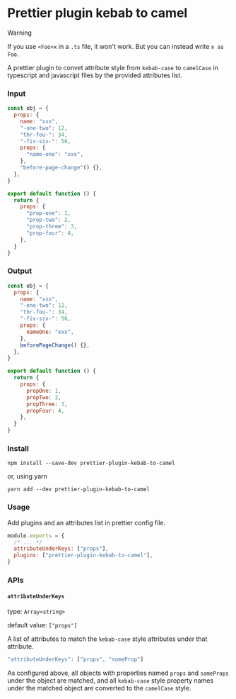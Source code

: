 # Prettier plugin kebab to camel

> [!WARNING]
> If you use `<Foo>x` in a `.ts` file, it won't work. But you can instead write `x as Foo`.

A prettier plugin to convet attribute style from `kebab-case` to `camelCase` in typescript and javascript files by the provided attributes list.

### Input

```js
const obj = {
  props: {
    name: "xxx",
    "-one-two": 12,
    "thr-fou-": 34,
    "-fiv-six-": 56,
    props: {
      "name-one": "xxx",
    },
    "before-page-change"() {},
  },
}

export default function () {
  return {
    props: {
      "prop-one": 1,
      "prop-two": 2,
      "prop-three": 3,
      "prop-four": 4,
    },
  }
}
```

### Output

```js
const obj = {
  props: {
    name: "xxx",
    "-one-two": 12,
    "thr-fou-": 34,
    "-fiv-six-": 56,
    props: {
      nameOne: "xxx",
    },
    beforePageChange() {},
  },
}

export default function () {
  return {
    props: {
      propOne: 1,
      propTwo: 2,
      propThree: 3,
      propFour: 4,
    },
  }
}
```

### Install

```shell
npm install --save-dev prettier-plugin-kebab-to-camel
```

or, using yarn

```shell
yarn add --dev prettier-plugin-kebab-to-camel
```

### Usage

Add plugins and an attributes list in prettier config file.

```js
module.exports = {
  /* ... */
  attributeUnderKeys: ["props"],
  plugins: ["prettier-plugin-kebab-to-camel"],
}
```

### APIs

#### `attributeUnderKeys`

type: `Array<string>`

default value: `["props"]`

A list of attributes to match the `kebab-case` style attributes under that attribute.

```js
"attributeUnderKeys": ["props", "someProp"]
```

As configured above, all objects with properties named `props` and `someProps` under the object are matched, and all `kebab-case` style property names under the matched object are converted to the `camelCase` style.
